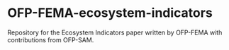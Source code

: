 # OFP-FEMA-ecosystem-indicators
Repository for the Ecosystem Indicators paper written by OFP-FEMA with contributions from OFP-SAM.
